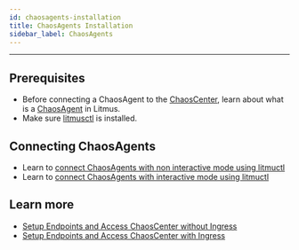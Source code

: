```yaml
---
id: chaosagents-installation
title: ChaosAgents Installation
sidebar_label: ChaosAgents
---
```


---

## Prerequisites

- Before connecting a ChaosAgent to the [ChaosCenter](../getting-started/resources#chaoscenter.md), learn about what is a [ChaosAgent](../getting-started/resources#chaosagents.md) in Litmus.
- Make sure [litmusctl](../litmusctl/installation.md) is installed.

## Connecting ChaosAgents

-   Learn to [connect ChaosAgents with non interactive mode using litmuctl](../litmusctl/usage-non-interactive-mode.md)
-   Learn to [connect ChaosAgents with interactive mode using litmuctl](../litmusctl/usage-interactive-mode.md)

## Learn more

- [Setup Endpoints and Access ChaosCenter without Ingress](setup-without-ingress)
- [Setup Endpoints and Access ChaosCenter with Ingress](setup-with-ingress)
